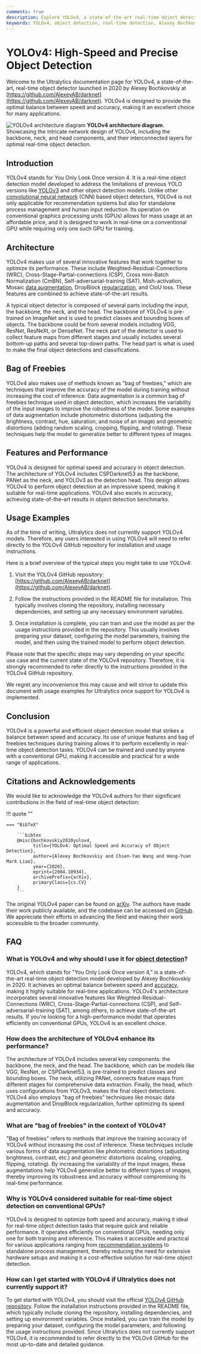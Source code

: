 ```yaml
---
comments: true
description: Explore YOLOv4, a state-of-the-art real-time object detection model by Alexey Bochkovskiy. Discover its architecture, features, and performance.
keywords: YOLOv4, object detection, real-time detection, Alexey Bochkovskiy, neural networks, machine learning, computer vision
---
```


# YOLOv4: High-Speed and Precise Object Detection

Welcome to the Ultralytics documentation page for YOLOv4, a state-of-the-art, real-time object detector launched in 2020 by Alexey Bochkovskiy at [https://github.com/AlexeyAB/darknet](https://github.com/AlexeyAB/darknet). YOLOv4 is designed to provide the optimal balance between speed and accuracy, making it an excellent choice for many applications.

![YOLOv4 architecture diagram](https://github.com/ultralytics/docs/releases/download/0/yolov4-architecture-diagram.avif) **YOLOv4 architecture diagram**. Showcasing the intricate network design of YOLOv4, including the backbone, neck, and head components, and their interconnected layers for optimal real-time object detection.

## Introduction

YOLOv4 stands for You Only Look Once version 4. It is a real-time object detection model developed to address the limitations of previous YOLO versions like [YOLOv3](yolov3.md) and other object detection models. Unlike other [convolutional neural network](https://www.ultralytics.com/glossary/convolutional-neural-network-cnn) (CNN) based object detectors, YOLOv4 is not only applicable for recommendation systems but also for standalone process management and human input reduction. Its operation on conventional graphics processing units (GPUs) allows for mass usage at an affordable price, and it is designed to work in real-time on a conventional GPU while requiring only one such GPU for training.

## Architecture

YOLOv4 makes use of several innovative features that work together to optimize its performance. These include Weighted-Residual-Connections (WRC), Cross-Stage-Partial-connections (CSP), Cross mini-Batch Normalization (CmBN), Self-adversarial-training (SAT), Mish-activation, Mosaic [data augmentation](https://www.ultralytics.com/glossary/data-augmentation), DropBlock [regularization](https://www.ultralytics.com/glossary/regularization), and CIoU loss. These features are combined to achieve state-of-the-art results.

A typical object detector is composed of several parts including the input, the backbone, the neck, and the head. The backbone of YOLOv4 is pre-trained on ImageNet and is used to predict classes and bounding boxes of objects. The backbone could be from several models including VGG, ResNet, ResNeXt, or DenseNet. The neck part of the detector is used to collect feature maps from different stages and usually includes several bottom-up paths and several top-down paths. The head part is what is used to make the final object detections and classifications.

## Bag of Freebies

YOLOv4 also makes use of methods known as "bag of freebies," which are techniques that improve the accuracy of the model during training without increasing the cost of inference. Data augmentation is a common bag of freebies technique used in object detection, which increases the variability of the input images to improve the robustness of the model. Some examples of data augmentation include photometric distortions (adjusting the brightness, contrast, hue, saturation, and noise of an image) and geometric distortions (adding random scaling, cropping, flipping, and rotating). These techniques help the model to generalize better to different types of images.

## Features and Performance

YOLOv4 is designed for optimal speed and accuracy in object detection. The architecture of YOLOv4 includes CSPDarknet53 as the backbone, PANet as the neck, and YOLOv3 as the detection head. This design allows YOLOv4 to perform object detection at an impressive speed, making it suitable for real-time applications. YOLOv4 also excels in accuracy, achieving state-of-the-art results in object detection benchmarks.

## Usage Examples

As of the time of writing, Ultralytics does not currently support YOLOv4 models. Therefore, any users interested in using YOLOv4 will need to refer directly to the YOLOv4 GitHub repository for installation and usage instructions.

Here is a brief overview of the typical steps you might take to use YOLOv4:

1. Visit the YOLOv4 GitHub repository: [https://github.com/AlexeyAB/darknet](https://github.com/AlexeyAB/darknet).

2. Follow the instructions provided in the README file for installation. This typically involves cloning the repository, installing necessary dependencies, and setting up any necessary environment variables.

3. Once installation is complete, you can train and use the model as per the usage instructions provided in the repository. This usually involves preparing your dataset, configuring the model parameters, training the model, and then using the trained model to perform object detection.

Please note that the specific steps may vary depending on your specific use case and the current state of the YOLOv4 repository. Therefore, it is strongly recommended to refer directly to the instructions provided in the YOLOv4 GitHub repository.

We regret any inconvenience this may cause and will strive to update this document with usage examples for Ultralytics once support for YOLOv4 is implemented.

## Conclusion

YOLOv4 is a powerful and efficient object detection model that strikes a balance between speed and accuracy. Its use of unique features and bag of freebies techniques during training allows it to perform excellently in real-time object detection tasks. YOLOv4 can be trained and used by anyone with a conventional GPU, making it accessible and practical for a wide range of applications.

## Citations and Acknowledgements

We would like to acknowledge the YOLOv4 authors for their significant contributions in the field of real-time object detection:

!!! quote ""

    === "BibTeX"

        ```bibtex
        @misc{bochkovskiy2020yolov4,
              title={YOLOv4: Optimal Speed and Accuracy of Object Detection},
              author={Alexey Bochkovskiy and Chien-Yao Wang and Hong-Yuan Mark Liao},
              year={2020},
              eprint={2004.10934},
              archivePrefix={arXiv},
              primaryClass={cs.CV}
        }
        ```

The original YOLOv4 paper can be found on [arXiv](https://arxiv.org/abs/2004.10934). The authors have made their work publicly available, and the codebase can be accessed on [GitHub](https://github.com/AlexeyAB/darknet). We appreciate their efforts in advancing the field and making their work accessible to the broader community.

## FAQ

### What is YOLOv4 and why should I use it for [object detection](https://www.ultralytics.com/glossary/object-detection)?

YOLOv4, which stands for "You Only Look Once version 4," is a state-of-the-art real-time object detection model developed by Alexey Bochkovskiy in 2020. It achieves an optimal balance between speed and [accuracy](https://www.ultralytics.com/glossary/accuracy), making it highly suitable for real-time applications. YOLOv4's architecture incorporates several innovative features like Weighted-Residual-Connections (WRC), Cross-Stage-Partial-connections (CSP), and Self-adversarial-training (SAT), among others, to achieve state-of-the-art results. If you're looking for a high-performance model that operates efficiently on conventional GPUs, YOLOv4 is an excellent choice.

### How does the architecture of YOLOv4 enhance its performance?

The architecture of YOLOv4 includes several key components: the backbone, the neck, and the head. The backbone, which can be models like VGG, ResNet, or CSPDarknet53, is pre-trained to predict classes and bounding boxes. The neck, utilizing PANet, connects feature maps from different stages for comprehensive data extraction. Finally, the head, which uses configurations from YOLOv3, makes the final object detections. YOLOv4 also employs "bag of freebies" techniques like mosaic data augmentation and DropBlock regularization, further optimizing its speed and accuracy.

### What are "bag of freebies" in the context of YOLOv4?

"Bag of freebies" refers to methods that improve the training accuracy of YOLOv4 without increasing the cost of inference. These techniques include various forms of data augmentation like photometric distortions (adjusting brightness, contrast, etc.) and geometric distortions (scaling, cropping, flipping, rotating). By increasing the variability of the input images, these augmentations help YOLOv4 generalize better to different types of images, thereby improving its robustness and accuracy without compromising its real-time performance.

### Why is YOLOv4 considered suitable for real-time object detection on conventional GPUs?

YOLOv4 is designed to optimize both speed and accuracy, making it ideal for real-time object detection tasks that require quick and reliable performance. It operates efficiently on conventional GPUs, needing only one for both training and inference. This makes it accessible and practical for various applications ranging from [recommendation systems](https://www.ultralytics.com/glossary/recommendation-system) to standalone process management, thereby reducing the need for extensive hardware setups and making it a cost-effective solution for real-time object detection.

### How can I get started with YOLOv4 if Ultralytics does not currently support it?

To get started with YOLOv4, you should visit the official [YOLOv4 GitHub repository](https://github.com/AlexeyAB/darknet). Follow the installation instructions provided in the README file, which typically include cloning the repository, installing dependencies, and setting up environment variables. Once installed, you can train the model by preparing your dataset, configuring the model parameters, and following the usage instructions provided. Since Ultralytics does not currently support YOLOv4, it is recommended to refer directly to the YOLOv4 GitHub for the most up-to-date and detailed guidance.
